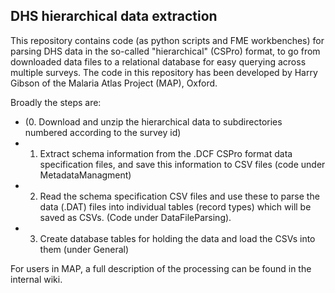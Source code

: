 DHS hierarchical data extraction
--------------------------------

This repository contains code (as python scripts and FME workbenches) for parsing DHS data in the so-called "hierarchical" (CSPro) format, to go from downloaded data files to a relational database for easy querying across multiple surveys. 
The code in this repository has been developed by Harry Gibson of the Malaria Atlas Project (MAP), Oxford.

Broadly the steps are: 

- (0. Download and unzip the hierarchical data to subdirectories numbered according to the survey id)
- 1. Extract schema information from the .DCF CSPro format data specification files, and save this information to CSV files (code under MetadataManagment)
- 2. Read the schema specification CSV files and use these to parse the data (.DAT) files into individual tables (record types) which will be saved as CSVs. (Code under DataFileParsing).
- 3. Create database tables for holding the data and load the CSVs into them (under General)

For users in MAP, a full description of the processing can be found in the internal wiki.

